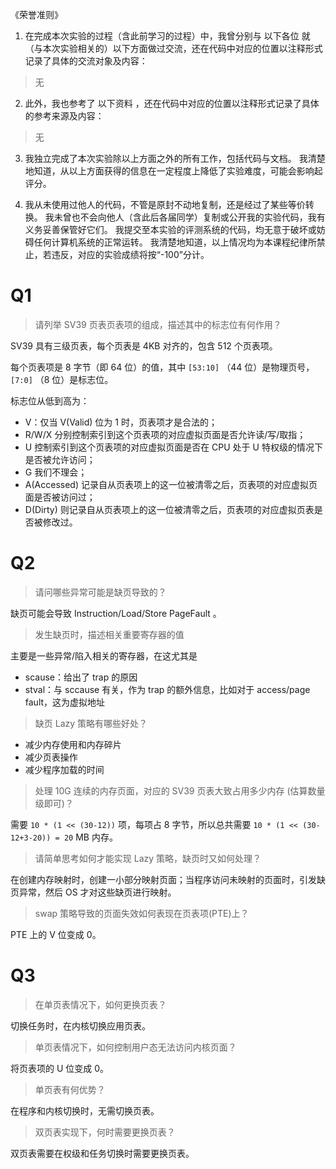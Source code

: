 《荣誉准则》

1. 在完成本次实验的过程（含此前学习的过程）中，我曾分别与 以下各位 就（与本次实验相关的）以下方面做过交流，还在代码中对应的位置以注释形式记录了具体的交流对象及内容：

> 无

2. 此外，我也参考了 以下资料 ，还在代码中对应的位置以注释形式记录了具体的参考来源及内容：

> 无

3. 我独立完成了本次实验除以上方面之外的所有工作，包括代码与文档。 我清楚地知道，从以上方面获得的信息在一定程度上降低了实验难度，可能会影响起评分。

4. 我从未使用过他人的代码，不管是原封不动地复制，还是经过了某些等价转换。 我未曾也不会向他人（含此后各届同学）复制或公开我的实验代码，我有义务妥善保管好它们。 我提交至本实验的评测系统的代码，均无意于破坏或妨碍任何计算机系统的正常运转。 我清楚地知道，以上情况均为本课程纪律所禁止，若违反，对应的实验成绩将按“-100”分计。

# Q1

> 请列举 SV39 页表页表项的组成，描述其中的标志位有何作用？

SV39 具有三级页表，每个页表是 4KB 对齐的，包含 512 个页表项。 

每个页表项是 8 字节（即 64 位）的值，其中 `[53:10]` （44 位）是物理页号， `[7:0]` （8 位）是标志位。

标志位从低到高为：
* V：仅当 V(Valid) 位为 1 时，页表项才是合法的；
* R/W/X 分别控制索引到这个页表项的对应虚拟页面是否允许读/写/取指；
* U 控制索引到这个页表项的对应虚拟页面是否在 CPU 处于 U 特权级的情况下是否被允许访问；
* G 我们不理会；
* A(Accessed) 记录自从页表项上的这一位被清零之后，页表项的对应虚拟页面是否被访问过；
* D(Dirty) 则记录自从页表项上的这一位被清零之后，页表项的对应虚拟页表是否被修改过。

# Q2

> 请问哪些异常可能是缺页导致的？

缺页可能会导致 Instruction/Load/Store PageFault 。

> 发生缺页时，描述相关重要寄存器的值

主要是一些异常/陷入相关的寄存器，在这尤其是
* scause：给出了 trap 的原因
* stval：与 sccause 有关，作为 trap 的额外信息，比如对于 access/page fault，这为虚拟地址

> 缺页 Lazy 策略有哪些好处？

* 减少内存使用和内存碎片
* 减少页表操作
* 减少程序加载的时间

> 处理 10G 连续的内存页面，对应的 SV39 页表大致占用多少内存 (估算数量级即可)？

需要 `10 * (1 << (30-12))` 项，每项占 8 字节，所以总共需要 `10 * (1 << (30-12+3-20)) = 20` MB 内存。

> 请简单思考如何才能实现 Lazy 策略，缺页时又如何处理？

在创建内存映射时，创建一小部分映射页面；当程序访问未映射的页面时，引发缺页异常，然后 OS
才对这些缺页进行映射。

> swap 策略导致的页面失效如何表现在页表项(PTE)上？

PTE 上的 V 位变成 0。

# Q3

> 在单页表情况下，如何更换页表？

切换任务时，在内核切换应用页表。

> 单页表情况下，如何控制用户态无法访问内核页面？

将页表项的 U 位变成 0。

> 单页表有何优势？

在程序和内核切换时，无需切换页表。

> 双页表实现下，何时需要更换页表？

双页表需要在权级和任务切换时需要更换页表。


